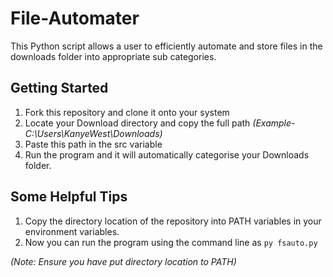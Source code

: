 # File-Automater
This Python script allows a user to efficiently automate and store files in the downloads folder into appropriate sub categories.

## Getting Started

1. Fork this repository and clone it onto your system
2. Locate your Download directory and copy the full path *(Example- C:\Users\KanyeWest\Downloads)*
3. Paste this path in the src variable
4. Run the program and it will automatically categorise your Downloads folder.

## Some Helpful Tips

1. Copy the directory location of the repository into PATH variables in your environment variables.
2. Now you can run the program using the command line as `py fsauto.py` 

*(Note: Ensure you have put directory location to PATH)*